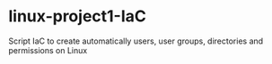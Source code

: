 # linux-project1-IaC
Script IaC to create automatically users, user groups, directories and permissions on Linux
